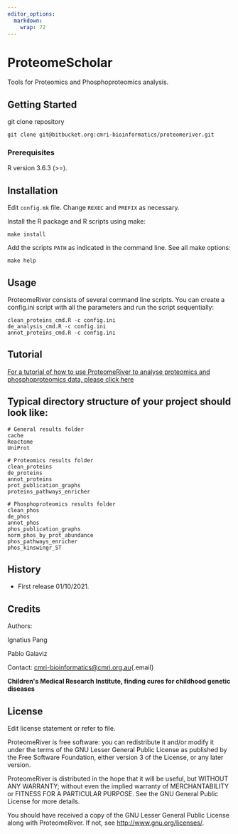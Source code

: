 ```yaml
---
editor_options: 
  markdown: 
    wrap: 72
---
```


# ProteomeScholar

Tools for Proteomics and Phosphoproteomics analysis.

## Getting Started

git clone repository

    git clone git@bitbucket.org:cmri-bioinformatics/proteomeriver.git

### Prerequisites

R version 3.6.3 (\>=).

## Installation

Edit `config.mk` file. Change `REXEC` and `PREFIX` as necessary.

Install the R package and R scripts using make:

    make install 

Add the scripts `PATH` as indicated in the command line. See all make
options:

    make help

## Usage

ProteomeRiver consists of several command line scripts. You can create a
config.ini script with all the parameters and run the script
sequentially:

    clean_proteins_cmd.R -c config.ini
    de_analysis_cmd.R -c config.ini
    annot_proteins_cmd.R -c config.ini

## Tutorial

[For a tutorial of how to use ProteomeRiver to analyse proteomics and phosphoproteomics data, please click here](https://bitbucket.org/cmri-bioinformatics/proteomerivertutorial/src/main/)

## Typical directory structure of your project should look like:


    # General results folder 
    cache
    Reactome
    UniProt

    # Proteomics results folder 
    clean_proteins
    de_proteins
    annot_proteins
    prot_publication_graphs
    proteins_pathways_enricher

    # Phosphoproteomics results folder 
    clean_phos
    de_phos
    annot_phos
    phos_publication_graphs
    norm_phos_by_prot_abundance
    phos_pathways_enricher
    phos_kinswingr_ST

## History

-   First release 01/10/2021.

## Credits

Authors:

Ignatius Pang

Pablo Galaviz

Contact:
[cmri-bioinformatics\@cmri.org.au](mailto:cmri-bioinformatics@cmri.org.au){.email}

**Children's Medical Research Institute, finding cures for childhood
genetic diseases**

## License

Edit license statement or refer to file.

ProteomeRiver is free software: you can redistribute it and/or modify it
under the terms of the GNU Lesser General Public License as published by
the Free Software Foundation, either version 3 of the License, or any
later version.

ProteomeRiver is distributed in the hope that it will be useful, but
WITHOUT ANY WARRANTY; without even the implied warranty of
MERCHANTABILITY or FITNESS FOR A PARTICULAR PURPOSE. See the GNU General
Public License for more details.

You should have received a copy of the GNU Lesser General Public License
along with ProteomeRiver. If not, see <http://www.gnu.org/licenses/>.
